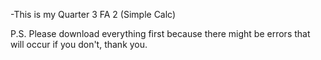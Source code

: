 -This is my Quarter 3 FA 2 (Simple Calc)

P.S. Please download everything first because there might be errors that will occur if you don't, thank you.
